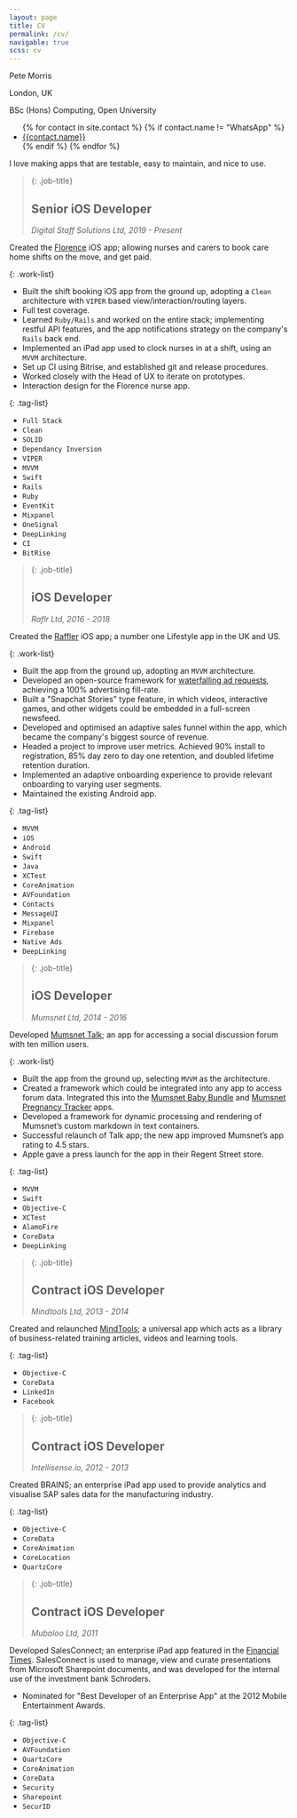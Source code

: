 ```yaml
---
layout: page
title: CV
permalink: /cv/
navigable: true
scss: cv
---
```

<div class="cv-header">
    <div>
        <p class="name">Pete Morris</p>
        <p class="city">London, UK</p>
        <p class="degree">BSc (Hons) Computing, Open University</p>
    </div>
    <ul class="say-hello">
        {% for contact in site.contact %}
        {% if contact.name != "WhatsApp" %}
        <li><a href="{{contact.link}}"><ion-icon name="{{contact.icon}}"></ion-icon> {{contact.name}}</a></li>
        {% endif %}
        {% endfor %}
    </ul>
</div>

<div>
    <p class="intro">I love making apps that are testable, easy to maintain, and nice to use.</p>
</div>

> {: .job-title}
> ## Senior iOS Developer
> <cite>Digital Staff Solutions Ltd, 2019 - Present</cite>

Created the [Florence](https://apps.apple.com/gb/app/florence-nurse-carer-shifts/id1481958477) iOS app; allowing nurses and carers to book care home shifts on the move, and get paid.

{: .work-list}
* Built the shift booking iOS app from the ground up, adopting a `Clean` architecture with `VIPER` based view/interaction/routing layers.
* Full test coverage.
* Learned `Ruby/Rails` and worked on the entire stack; implementing restful API features, and the app notifications strategy on the company's `Rails` back end.
* Implemented an iPad app used to clock nurses in at a shift, using an `MVVM` architecture.
* Set up CI using Bitrise, and established git and release procedures.
* Worked closely with the Head of UX to iterate on prototypes.
* Interaction design for the Florence nurse app.

{: .tag-list}
* `Full Stack`
* `Clean`
* `SOLID`
* `Dependancy Inversion`
* `VIPER`
* `MVVM`
* `Swift`
* `Rails`
* `Ruby`
* `EventKit`
* `Mixpanel`
* `OneSignal`
* `DeepLinking`
* `CI`
* `BitRise`

> {: .job-title}
> ## iOS Developer
> <cite>Raflr Ltd, 2016 - 2018</cite>

Created the [Raffler](https://www.telegraph.co.uk/men/thinking-man/raffler-introducing-the-app-that-could-win-you-1000-with-the-tou/) iOS app; a number one Lifestyle app in the UK and US.

{: .work-list}
* Built the app from the ground up, adopting an `MVVM` architecture.
* Developed an open-source framework for [waterfalling ad requests](https://github.com/p-morris/WaterfallKit), achieving a 100% advertising fill-rate.
* Built a "Snapchat Stories" type feature, in which videos, interactive games, and other widgets could be embedded in a full-screen newsfeed.
* Developed and optimised an adaptive sales funnel within the app, which became the company's biggest source of revenue.
* Headed a project to improve user metrics. Achieved 90% install to registration, 85% day zero to day one retention, and doubled lifetime retention duration.
* Implemented an adaptive onboarding experience to provide relevant onboarding to varying user segments.
* Maintained the existing Android app.

{: .tag-list}
* `MVVM`
* `iOS`
* `Android`
* `Swift`
* `Java`
* `XCTest`
* `CoreAnimation`
* `AVFoundation`
* `Contacts` 
* `MessageUI`  
* `Mixpanel` 
* `Firebase` 
* `Native Ads`
* `DeepLinking`

> {: .job-title}
> ## iOS Developer
> <cite>Mumsnet Ltd, 2014 - 2016</cite>

Developed [Mumsnet Talk](https://apps.apple.com/gb/app/mumsnet-talk/id437769914); an app for accessing a social discussion forum with ten million users.

{: .work-list}
* Built the app from the ground up, selecting `MVVM` as the architecture.
* Created a framework which could be integrated into any app to access forum data. Integrated this into the [Mumsnet Baby Bundle](https://www.thisismoney.co.uk/money/smallbusiness/article-3308545/Parenting-support-website-Mumsnet-unveils-new-baby-monitoring-app.html) and [Mumsnet Pregnancy Tracker](https://apps.apple.com/gb/app/mumsnet-pregnancy-tracker/id1037887244) apps.
* Developed a framework for dynamic processing and rendering of Mumsnet’s custom markdown in text containers.
* Successful relaunch of Talk app; the new app improved Mumsnet’s app rating to 4.5 stars.
* Apple gave a press launch for the app in their Regent Street store.

{: .tag-list}
* `MVVM`
* `Swift`
* `Objective-C`
* `XCTest`
* `AlamoFire`
* `CoreData`
* `DeepLinking`

> {: .job-title}
> ## Contract iOS Developer
> <cite>Mindtools Ltd, 2013 - 2014</cite>

Created and relaunched [MindTools](https://apps.apple.com/gb/app/mind-tools/id420985422); a universal app which acts as a library of business-related training articles, videos and learning tools.

{: .tag-list}
* `Objective-C`
* `CoreData` 
* `LinkedIn` 
* `Facebook`

> {: .job-title}
> ## Contract iOS Developer
> <cite>Intellisense.io, 2012 - 2013</cite>

Created BRAINS; an enterprise iPad app used to provide analytics and visualise SAP sales data for the manufacturing industry.

{: .tag-list}
* `Objective-C` 
* `CoreData` 
* `CoreAnimation` 
* `CoreLocation` 
* `QuartzCore`

> {: .job-title}
> ## Contract iOS Developer
> <cite>Mubaloo Ltd, 2011</cite>

Developed SalesConnect; an enterprise iPad app featured in the [Financial Times](/assets/schroders-sales-connect.pdf). SalesConnect is used to manage, view and curate presentations from Microsoft Sharepoint documents, and was developed for the internal use of the investment bank Schroders.

* Nominated for "Best Developer of an Enterprise App" at the 2012 Mobile Entertainment Awards.

{: .tag-list}
* `Objective-C`
* `AVFoundation`
* `QuartzCore`
* `CoreAnimation` 
* `CoreData` 
* `Security` 
* `Sharepoint` 
* `SecurID`